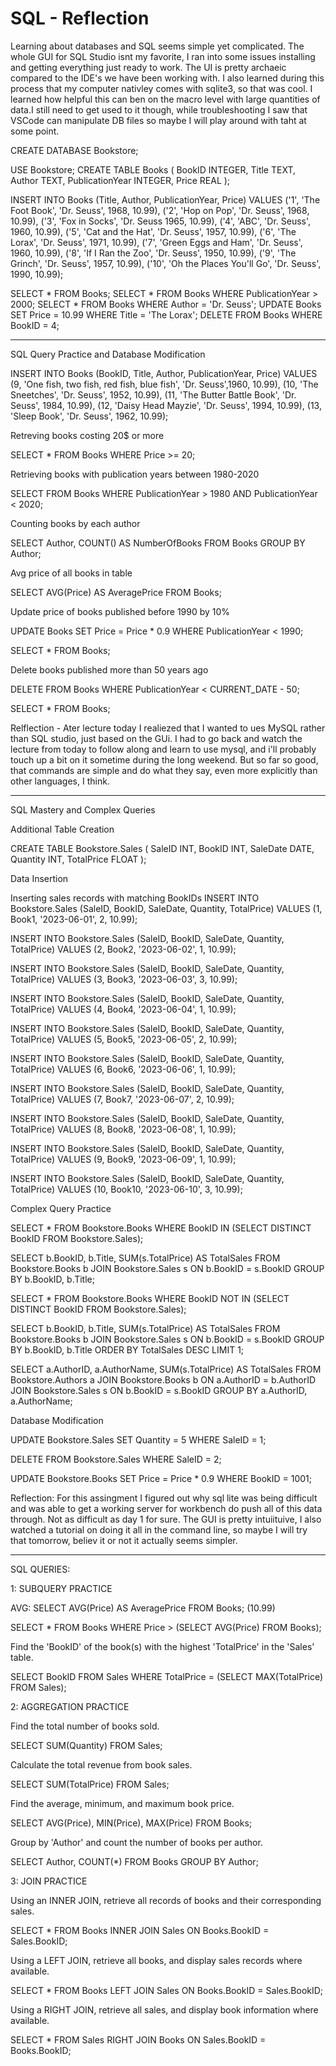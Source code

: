 # SQL - Reflection
Learning about databases and SQL seems simple yet complicated. The whole GUI for SQL Studio isnt my favorite, I ran into some issues installing and getting everything just ready to work. The UI is pretty archaeic compared to the IDE's we have been working with. I also learned during this process that my computer nativley comes with sqlite3, so that was cool. I learned how helpful this can ben on the macro level with large quantities of data.I still need to get used to it though, while troubleshooting I saw that VSCode can manipulate DB files so maybe I will play around with taht at some point. 

CREATE DATABASE Bookstore;

USE Bookstore; CREATE TABLE Books ( BookID INTEGER, Title TEXT, Author TEXT, PublicationYear INTEGER, Price REAL );

INSERT INTO Books (Title, Author, PublicationYear, Price) VALUES
('1',	'The Foot Book', 'Dr. Seuss', 1968, 10.99),
('2',	'Hop on Pop',	'Dr. Seuss', 1968,	10.99),
('3',	'Fox in Socks',	'Dr. Seuss	1965,	10.99),
('4',	'ABC', 'Dr. Seuss',	1960,	10.99),
('5', 'Cat and the Hat',	'Dr.  Seuss',	1957,	10.99),
('6',	'The Lorax',	'Dr. Seuss',	1971,	10.99),
('7', 'Green Eggs and Ham',	'Dr. Seuss', 1960,	10.99),
('8',	'If I Ran the Zoo',	'Dr. Seuss',	1950,	10.99),
('9',	'The Grinch',	'Dr. Seuss',	1957,	10.99),
('10', 'Oh the Places You'll Go',	'Dr. Seuss', 1990,	10.99);



SELECT * FROM Books;
SELECT * FROM Books WHERE PublicationYear > 2000;
SELECT * FROM Books WHERE Author = 'Dr. Seuss';
UPDATE Books SET Price = 10.99 WHERE Title = 'The Lorax';
DELETE FROM Books WHERE BookID = 4;




----------------------------------------------------------------------
SQL Query Practice and Database Modification


INSERT INTO Books (BookID, Title, Author, PublicationYear, Price) 
VALUES 
(9, 'One fish, two fish, red fish, blue fish', 'Dr. Seuss',1960, 10.99),
(10, 'The Sneetches', 'Dr. Seuss', 1952, 10.99),
(11, 'The Butter Battle Book', 'Dr. Seuss', 1984, 10.99),
(12, 'Daisy Head Mayzie', 'Dr. Seuss', 1994, 10.99),
(13, 'Sleep Book', 'Dr. Seuss', 1962, 10.99);

Retreving books costing 20$ or more

SELECT *
FROM Books
WHERE Price >= 20;

Retrieving books with publication years between 1980-2020

SELECT 
FROM Books
WHERE PublicationYear > 1980 AND PublicationYear < 2020;

Counting books by each author

SELECT Author, COUNT() AS NumberOfBooks
FROM Books
GROUP BY Author;

Avg price of all books in table

SELECT AVG(Price) AS AveragePrice
FROM Books;


Update price of books published before 1990 by 10%

UPDATE Books
SET Price = Price * 0.9
WHERE PublicationYear < 1990;

SELECT * FROM Books;

Delete books published more than 50 years ago

DELETE FROM Books
WHERE PublicationYear < CURRENT_DATE - 50;

SELECT * FROM Books;

Relflection - Ater lecture today I realiezed that I wanted to ues MySQL rather than SQL studio, just based on the GUi. I had to go back and watch the lecture from today to follow along and learn to use mysql, and i'll probably touch up a bit on it sometime during the long weekend. But so far so good, that commands are simple and do what they say, even more explicitly than other languages, I think. 




------------------------------------------------------------------------
SQL Mastery and Complex Queries

Additional Table Creation

CREATE TABLE Bookstore.Sales (
    SaleID INT,
    BookID INT,
    SaleDate DATE,
    Quantity INT,
    TotalPrice FLOAT
);

Data Insertion


Inserting sales records with matching BookIDs
INSERT INTO Bookstore.Sales (SaleID, BookID, SaleDate, Quantity, TotalPrice)
VALUES (1, Book1, '2023-06-01', 2, 10.99);

INSERT INTO Bookstore.Sales (SaleID, BookID, SaleDate, Quantity, TotalPrice)
VALUES (2, Book2, '2023-06-02', 1, 10.99);

INSERT INTO Bookstore.Sales (SaleID, BookID, SaleDate, Quantity, TotalPrice)
VALUES (3, Book3, '2023-06-03', 3, 10.99);

INSERT INTO Bookstore.Sales (SaleID, BookID, SaleDate, Quantity, TotalPrice)
VALUES (4, Book4, '2023-06-04', 1, 10.99);

INSERT INTO Bookstore.Sales (SaleID, BookID, SaleDate, Quantity, TotalPrice)
VALUES (5, Book5, '2023-06-05', 2, 10.99);

INSERT INTO Bookstore.Sales (SaleID, BookID, SaleDate, Quantity, TotalPrice)
VALUES (6, Book6, '2023-06-06', 1, 10.99);

INSERT INTO Bookstore.Sales (SaleID, BookID, SaleDate, Quantity, TotalPrice)
VALUES (7, Book7, '2023-06-07', 2, 10.99);

INSERT INTO Bookstore.Sales (SaleID, BookID, SaleDate, Quantity, TotalPrice)
VALUES (8, Book8, '2023-06-08', 1, 10.99);

INSERT INTO Bookstore.Sales (SaleID, BookID, SaleDate, Quantity, TotalPrice)
VALUES (9, Book9, '2023-06-09', 1, 10.99);

INSERT INTO Bookstore.Sales (SaleID, BookID, SaleDate, Quantity, TotalPrice)
VALUES (10, Book10, '2023-06-10', 3, 10.99);


Complex Query Practice

SELECT *
FROM Bookstore.Books
WHERE BookID IN (SELECT DISTINCT BookID FROM Bookstore.Sales);

SELECT b.BookID, b.Title, SUM(s.TotalPrice) AS TotalSales
FROM Bookstore.Books b
JOIN Bookstore.Sales s ON b.BookID = s.BookID
GROUP BY b.BookID, b.Title;

SELECT *
FROM Bookstore.Books
WHERE BookID NOT IN (SELECT DISTINCT BookID FROM Bookstore.Sales);

SELECT b.BookID, b.Title, SUM(s.TotalPrice) AS TotalSales
FROM Bookstore.Books b
JOIN Bookstore.Sales s ON b.BookID = s.BookID
GROUP BY b.BookID, b.Title
ORDER BY TotalSales DESC
LIMIT 1;

SELECT a.AuthorID, a.AuthorName, SUM(s.TotalPrice) AS TotalSales
FROM Bookstore.Authors a
JOIN Bookstore.Books b ON a.AuthorID = b.AuthorID
JOIN Bookstore.Sales s ON b.BookID = s.BookID
GROUP BY a.AuthorID, a.AuthorName;


Database Modification

UPDATE Bookstore.Sales
SET Quantity = 5
WHERE SaleID = 1;

DELETE FROM Bookstore.Sales
WHERE SaleID = 2;

UPDATE Bookstore.Books
SET Price = Price * 0.9
WHERE BookID = 1001;

Reflection: For this assingment I figured out why sql lite was being difficult and was able to get a working server for workbench do push all of this data through. Not as difficult as day 1 for sure. The GUI is pretty intuiituive, I also watched a tutorial on doing it all in the command line, so maybe I will try that tomorrow, believ it or not it actually seems simpler.


------------------------------------------------------------------------
SQL QUERIES:

1: SUBQUERY PRACTICE

AVG: SELECT AVG(Price) AS AveragePrice FROM Books; (10.99)

SELECT * 
FROM Books
WHERE Price > (SELECT AVG(Price) FROM Books);

Find the 'BookID' of the book(s) with the highest 'TotalPrice' in the 'Sales' table.

SELECT BookID
FROM Sales
WHERE TotalPrice = (SELECT MAX(TotalPrice) FROM Sales);

2: AGGREGATION PRACTICE

Find the total number of books sold.

SELECT SUM(Quantity) 
FROM Sales;

Calculate the total revenue from book sales.

SELECT SUM(TotalPrice)
FROM Sales;

Find the average, minimum, and maximum book price.

SELECT 
AVG(Price),
MIN(Price),
MAX(Price)
FROM Books;

Group by 'Author' and count the number of books per author.

SELECT Author, COUNT(*)
FROM Books
GROUP BY Author;

3: JOIN PRACTICE

Using an INNER JOIN, retrieve all records of books and their corresponding sales.

SELECT *
FROM Books
INNER JOIN Sales
ON Books.BookID = Sales.BookID;

Using a LEFT JOIN, retrieve all books, and display sales records where available.

SELECT *
FROM Books
LEFT JOIN Sales
ON Books.BookID = Sales.BookID;

Using a RIGHT JOIN, retrieve all sales, and display book information where available.

SELECT *
FROM Sales
RIGHT JOIN Books
ON Sales.BookID = Books.BookID;



